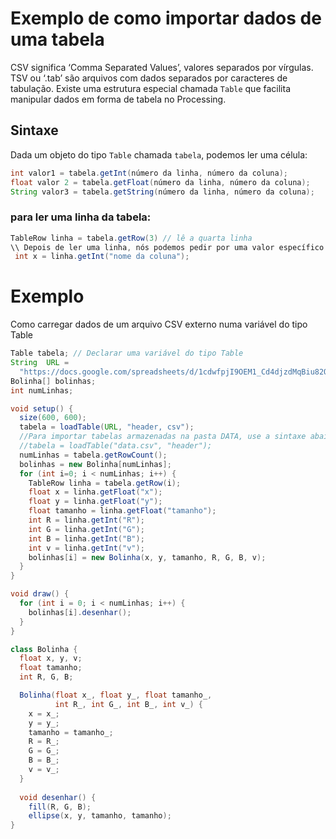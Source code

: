 # Exemplo de como importar dados de uma tabela
 
 CSV significa ‘Comma Separated Values’, valores separados por vírgulas. 
 TSV ou ‘.tab’ são arquivos com dados separados por caracteres de tabulação. 
 Existe uma estrutura especial chamada `Table` que facilita manipular dados em forma de tabela no Processing.

## Sintaxe

Dada um objeto do tipo `Table` chamada `tabela`, podemos ler uma célula:
 ```java
 int valor1 = tabela.getInt(número da linha, número da coluna);
 float valor 2 = tabela.getFloat(número da linha, número da coluna);
 String valor3 = tabela.getString(número da linha, número da coluna);
 ```
### para ler uma linha da tabela:
```java
TableRow linha = tabela.getRow(3) // lê a quarta linha
\\ Depois de ler uma linha, nós podemos pedir por uma valor específico de uma coluna
 int x = linha.getInt("nome da coluna");
```

# Exemplo

Como carregar dados de um arquivo CSV externo numa variável do tipo Table

```java
Table tabela; // Declarar uma variável do tipo Table
String  URL =
  "https://docs.google.com/spreadsheets/d/1cdwfpjI9OEM1_Cd4djzdMqBiu82Q36eMSJLDLR9cz24/pub?gid=0&single=true&output=csv"; 
Bolinha[] bolinhas;
int numLinhas;

void setup() {
  size(600, 600);
  tabela = loadTable(URL, "header, csv");
  //Para importar tabelas armazenadas na pasta DATA, use a sintaxe abaixo:
  //tabela = loadTable("data.csv", "header");
  numLinhas = tabela.getRowCount();
  bolinhas = new Bolinha[numLinhas];
  for (int i=0; i < numLinhas; i++) {
    TableRow linha = tabela.getRow(i);
    float x = linha.getFloat("x");
    float y = linha.getFloat("y");
    float tamanho = linha.getFloat("tamanho");
    int R = linha.getInt("R");
    int G = linha.getInt("G");
    int B = linha.getInt("B");
    int v = linha.getInt("v");
    bolinhas[i] = new Bolinha(x, y, tamanho, R, G, B, v);
  }
}

void draw() {
  for (int i = 0; i < numLinhas; i++) {
    bolinhas[i].desenhar();
  }
}

class Bolinha {
  float x, y, v;
  float tamanho;
  int R, G, B;

  Bolinha(float x_, float y_, float tamanho_, 
          int R_, int G_, int B_, int v_) {
    x = x_;
    y = y_;
    tamanho = tamanho_;
    R = R_;
    G = G_;
    B = B_;
    v = v_;
  }
  
  void desenhar() {
    fill(R, G, B);
    ellipse(x, y, tamanho, tamanho);
}
```
